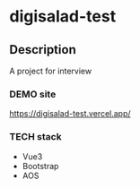 # digisalad-test

## Description

A project for interview

### DEMO site

https://digisalad-test.vercel.app/

### TECH stack

- Vue3
- Bootstrap
- AOS
